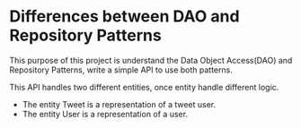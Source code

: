 # Differences between DAO and Repository Patterns

This purpose of this project is understand the Data Object Access(DAO) and Repository 
Patterns, write a simple API to use both patterns.


This API handles two different entities, once entity handle different logic.

- The entity Tweet is a representation of a tweet user.
- The entity User is a representation of a user.


